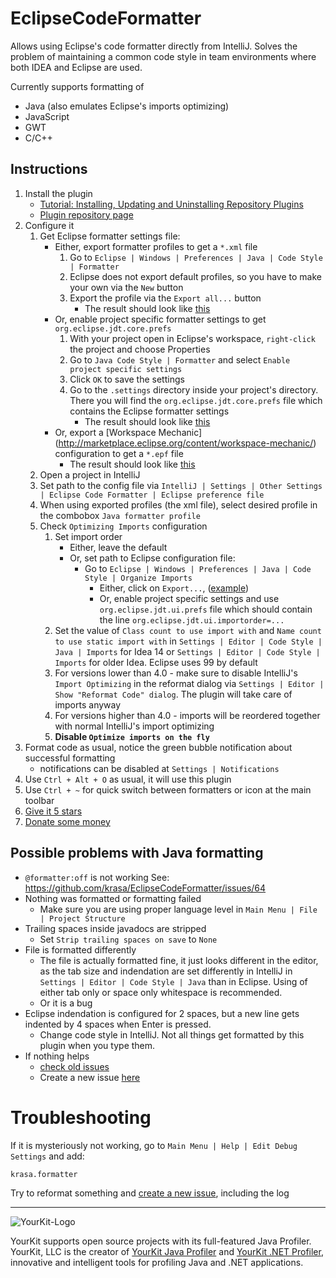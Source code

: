 # EclipseCodeFormatter #

Allows using Eclipse's code formatter directly from IntelliJ. Solves the problem of maintaining a common code style in team environments where both IDEA and Eclipse are used.

Currently supports formatting of 
 - Java (also emulates Eclipse's imports optimizing)
 - JavaScript 
 - GWT
 - C/C++

## Instructions ##
1. Install the plugin
   - [Tutorial: Installing, Updating and Uninstalling Repository Plugins](http://www.jetbrains.com/idea/webhelp/installing-updating-and-uninstalling-repository-plugins.html)
   - [Plugin repository page](http://plugins.jetbrains.com/plugin/?idea&id=6546)		
2. Configure it
   1. Get Eclipse formatter settings file: 
      - Either, export formatter profiles to get a `*.xml` file
         1. Go to `Eclipse | Windows | Preferences | Java | Code Style | Formatter`
         2. Eclipse does not export default profiles, so you have to make your own via the `New` button
         3. Export the profile via the `Export all...` button
            - The result should look like [this](https://github.com/krasa/EclipseCodeFormatter/blob/master/test/resources/format.xml)
      - Or, enable project specific formatter settings to get `org.eclipse.jdt.core.prefs`
         1. With your project open in Eclipse's workspace, `right-click` the project and choose Properties
         2. Go to `Java Code Style | Formatter` and select `Enable project specific settings`
         3. Click `OK` to save the settings
         4. Go to the `.settings` directory inside your project's directory. There you will find the `org.eclipse.jdt.core.prefs` file which contains the Eclipse formatter settings
            - The result should look like [this](https://github.com/krasa/EclipseCodeFormatter/blob/master/test/resources/org.eclipse.jdt.core.prefs) 
      - Or, export a [Workspace Mechanic] (http://marketplace.eclipse.org/content/workspace-mechanic/) configuration to get a `*.epf` file
         - The result should look like [this](https://github.com/krasa/EclipseCodeFormatter/blob/master/test/resources/mechanic-formatter.epf) 
   2. Open a project in IntelliJ
   3. Set path to the config file via `IntelliJ | Settings | Other Settings | Eclipse Code Formatter | Eclipse preference file`
   4. When using exported profiles (the xml file), select desired profile in the combobox `Java formatter profile`
   5. Check `Optimizing Imports` configuration
      1. Set import order
         - Either, leave the default
         - Or, set path to Eclipse configuration file:
            -  Go to `Eclipse | Windows | Preferences | Java | Code Style | Organize Imports`
               - Either, click on `Export...`, ([example](https://github.com/krasa/EclipseCodeFormatter/blob/master/test/resources/bcjur2.importorder))
               - Or, enable project specific settings and use `org.eclipse.jdt.ui.prefs` file which should contain the line `org.eclipse.jdt.ui.importorder=...`
      2. Set the value of `Class count to use import with` and `Name count to use static import with` in `Settings | Editor | Code Style | Java | Imports` for Idea 14 or `Settings | Editor | Code Style | Imports` for older Idea. Eclipse uses 99 by default
      3. For versions lower than 4.0 - make sure to disable IntelliJ's `Import Optimizing` in the reformat dialog via `Settings | Editor | Show "Reformat Code" dialog`. The plugin will take care of imports anyway
      4. For versions higher than 4.0 - imports will be reordered together with normal IntelliJ's import optimizing
      5. **Disable `Optimize imports on the fly`**
3. Format code as usual, notice the green bubble notification about successful formatting 
   -  notifications can be disabled at `Settings | Notifications`
4. Use `Ctrl + Alt + O` as usual, it will use this plugin
5. Use `Ctrl + ~` for quick switch between formatters or icon at the main toolbar
6. [Give it 5 stars](http://plugins.jetbrains.com/plugin/?idea&id=6546)
7. [Donate some money](https://www.paypal.com/cgi-bin/webscr?cmd=_donations&business=75YN7U7H7D7XU&lc=CZ&item_name=Eclipse%20code%20formatter%20%2d%20IntelliJ%20plugin%20%2d%20Donation&currency_code=USD&bn=PP%2dDonationsBF%3abtn_donateCC_LG%2egif%3aNonHostedGuest)

## Possible problems with Java formatting ##
- `@formatter:off` is not working
   See: https://github.com/krasa/EclipseCodeFormatter/issues/64
- Nothing was formatted or formatting failed 
  - Make sure you are using proper language level in `Main Menu | File | Project Structure`
- Trailing spaces inside javadocs are stripped
  - Set `Strip trailing spaces on save` to `None`
- File is formatted differently
  - The file is actually formatted fine, it just looks different in the editor, as the tab size and indendation are set differently in IntelliJ in `Settings | Editor | Code Style | Java` than in Eclipse. Using of either tab only or space only whitespace is recommended.
  - Or it is a bug
- Eclipse indendation is configured for 2 spaces, but a new line gets indented by 4 spaces when Enter is pressed.
  - Change code style in IntelliJ. Not all things get formatted by this plugin when you type them.
- If nothing helps
  - [check old issues](https://github.com/krasa/eclipse-code-formatter-intellij-plugin/issues?q=is%3Aissue+is%3Aclosed)
  - Create a new issue [here](https://github.com/krasa/eclipse-code-formatter-intellij-plugin/issues/new)


# Troubleshooting #
If it is mysteriously not working, go to `Main Menu | Help | Edit Debug Settings` and add:
```
krasa.formatter
````
Try to reformat something and [create a new issue](https://github.com/krasa/eclipse-code-formatter-intellij-plugin/issues/new), including the log



------
![YourKit-Logo](https://www.yourkit.com/images/yklogo.png)

YourKit supports open source projects with its full-featured Java Profiler.
YourKit, LLC is the creator of [YourKit Java Profiler](https://www.yourkit.com/java/profiler/)
and [YourKit .NET Profiler](https://www.yourkit.com/.net/profiler/),
innovative and intelligent tools for profiling Java and .NET applications.


